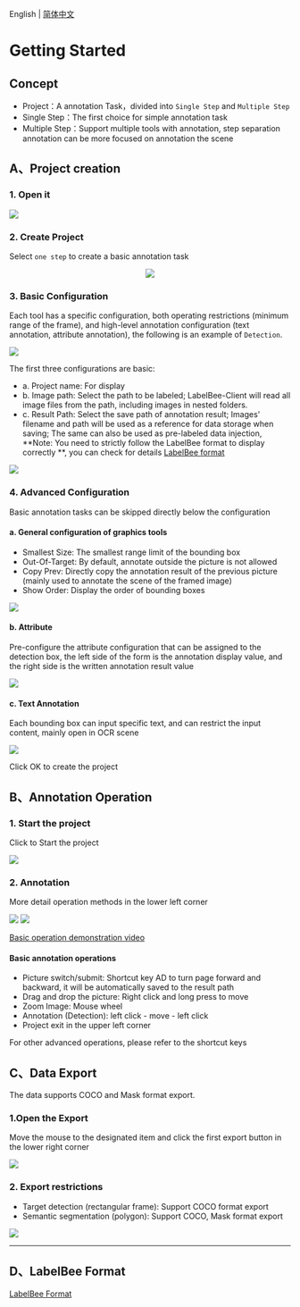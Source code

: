 English | [简体中文](./README_zh-CN.md)

# Getting Started

## Concept
- Project：A annotation Task，divided into `Single Step` and `Multiple Step`
- Single Step：The first choice for simple annotation task
- Multiple Step：Support multiple tools with annotation, step separation annotation can be more focused on annotation the scene

## A、Project creation

### 1. Open it
<img src="./assets/projectPlatform.png">

### 2. Create Project

Select `one step` to create a basic annotation task

<div  align="center">
<img src="./assets/project-step.png">
</div>

### 3. Basic Configuration

Each tool has a specific configuration, both operating restrictions (minimum range of the frame), and high-level annotation configuration (text annotation, attribute annotation), the following is an example of `Detection`.

<img src="./assets/create-project.png">

The first three configurations are basic:

* a.	Project name: For display
* b.	Image path: Select the path to be labeled; LabelBee-Client will read all image files from the path, including images in nested folders.
* c. Result Path: Select the save path of annotation result; Images' filename and path will be used as a reference for data storage when saving; The same can also be used as pre-labeled data injection, **Note: You need to strictly follow the LabelBee format to display correctly **, you can check for details [LabelBee format](./annotation/README.md)

<img src="./assets/common-config.png">

### 4. Advanced Configuration

Basic annotation tasks can be skipped directly below the configuration
#### a. General configuration of graphics tools

- Smallest Size: The smallest range limit of the bounding box
- Out-Of-Target: By default, annotate outside the picture is not allowed
- Copy Prev: Directly copy the annotation result of the previous picture (mainly used to annotate the scene of the framed image)
- Show Order: Display the order of bounding boxes

<img src="./assets/rectTool-common-config.png">

#### b. Attribute

Pre-configure the attribute configuration that can be assigned to the detection box, the left side of the form is the annotation display value, and the right side is the written annotation result value

<img src="./assets/config-attribute.png">

#### c. Text Annotation

Each bounding box can input specific text, and can restrict the input content, mainly open in OCR scene

<img src="./assets/config-textAttribute.png">

Click OK to create the project

## B、Annotation Operation

### 1. Start the project

Click to Start the project

<img src="./assets/project-face-detection.png">

### 2. Annotation

More detail operation methods in the lower left corner

<img src="./assets/annotation.png">

<img src="./assets/hotkey.png">

[Basic operation demonstration video](https://www.bilibili.com/video/BV1fZ4y1X7tq)


#### Basic annotation operations

- Picture switch/submit: Shortcut key AD to turn page forward and backward, it will be automatically saved to the result path
- Drag and drop the picture: Right click and long press to move
- Zoom Image: Mouse wheel
- Annotation (Detection): left click - move - left click
- Project exit in the upper left corner

For other advanced operations, please refer to the shortcut keys
## C、Data Export

The data supports COCO and Mask format export.
### 1.Open the Export

Move the mouse to the designated item and click the first export button in the lower right corner

<img src="./assets/project-folder.png">

### 2. Export restrictions

- Target detection (rectangular frame): Support COCO format export
- Semantic segmentation (polygon): Support COCO, Mask format export

<img src="./assets/export-rect-format.png">

---

## D、LabelBee Format

[LabelBee Format](./annotation/README.md)
